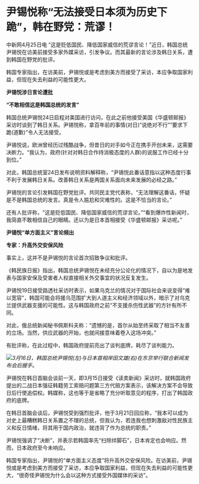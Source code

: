 # 尹锡悦称“无法接受日本须为历史下跪”，韩在野党：荒谬！

中新网4月25日电
“这是贬低国民、降低国家威信的荒谬言论！”近日，韩国总统尹锡悦在访美前接受多家外媒采访，引发争议。而其最新的言论涉及韩日关系，遭到韩国在野党的批评。

韩国专家指出，在访美前，尹锡悦或是考虑到美方而接受了采访，本应争取国家利益，但现在失去利益的可能性更大。

**尹锡悦涉日言论遭批**

**“不敢相信这是韩国总统的发言”**

韩国总统尹锡悦24日启程对美国进行访问，在此之前他接受美国《华盛顿邮报》采访时谈到了韩日关系。尹锡悦称，拿百年前的事情(对日)“说绝对不行”“要求下跪(道歉)”令人无法接受。

尹锡悦说，欧洲曾经历过残酷战争，但昔日的对手如今正在携手开创未来，这需要决断力。“我认为，政府(针对对韩日合作持消极态度的人群)的说服工作已经十分到位。”

对此，韩国总统室24日发布说明资料解释称，“尹锡悦此番话意指以这种态度行事不利于发展韩日关系。改善韩日关系是两国关系面向未来发展的必经之路。”

尹锡悦的言论引发韩国在野党批评。共同民主党代表称，“无法理解这番话，怀疑是不是韩国总统的发言。真是令人尴尬和灾难性的。这是不恰当的言论。”

还有人批评称，“这是贬低国民、降低国家威信的荒谬言论。”“看到爆炸性新闻时，我简直不敢相信自己的眼睛。还以为是日本首相接受《华盛顿邮报》采访呢。”

**尹锡悦“单方面主义”言论频出**

**专家：升高外交安保风险**

事实上，这并不是尹锡悦的言论首次招致争议和批评。

《韩民族日报》指出，韩国总统尹锡悦在未经充分公论化的情况下，自以为是地发表与国家安保及受害者人权直接相关外交事宜的状况反复发生。

尹锡悦19日接受路透社采访时表示，如果乌克兰的情况对于国际社会来说变得“难以宽容”，韩国可能会将援乌范围扩大到人道主义和经济领域以外，暗示了对乌克兰提供武器支援的可能性。这与韩国政府之前“不支援杀伤性武器”的方针有所不同。

对此，俄总统新闻秘书佩斯科夫称：“遗憾的是，首尔从始至终采取了相当不友善的立场。当然，供应武器的开始，也就间接意味着卷入这场冲突。”

有批评称，在此过程中，韩国政府提前亮出了谈判底牌，耗尽了谈判能力。

![](https://inews.gtimg.com/om_bt/OTDaXc1c2fhUfohDyEpg0GERc1uSIBFI5I-nUY75-kfCEAA/1000)_3月16日，韩国总统尹锡悦(左)与日本首相岸田文雄(右)在东京举行联合新闻发布会后握手。_

尹锡悦在韩日首脑会谈前一天，即3月15日接受《读卖新闻》采访时，就韩国政府提出的二战日本强征韩籍劳工索赔问题第三方代赔方案表示，该解决方案不会导致日后行使追偿权。韩媒称，这也等于是省略了充分听取意见的程序，打出了韩国政府的底牌。

在韩日首脑会谈后，尹锡悦受到强烈批评，他于3月21日回应称，“我本可以成为对史上最糟糕韩日关系置之不理的总统，但我认为，若连我也想刺激敌对性民族主义和反日情绪，将其用于国内政治，就违背了作为总统的职责。”

尹锡悦强调了“决断”，并表示若韩国率先“扫除绊脚石”，日本肯定也会响应。然而，日本政府至今未响应。

韩国专家指出，尹锡悦的“单方面主义态度”将升高外交安保风险。在访美前，尹锡悦或是考虑到美方而接受了采访，本应争取国家利益，但现在失去利益的可能性更大，“很奇怪尹锡悦为什么会以这种方式接受外国媒体的采访”。


